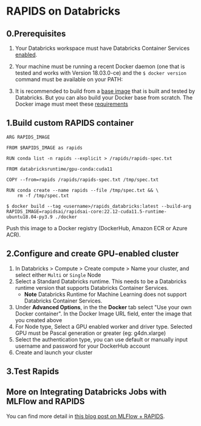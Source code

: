 # RAPIDS on Databricks

## 0.Prerequisites

1. Your Databricks workspace must have Databricks Container Services [enabled](https://docs.databricks.com/administration-guide/clusters/container-services.html).

2. Your machine must be running a recent Docker daemon (one that is tested and works with Version 18.03.0-ce) and the `$ docker version` command must be available on your PATH:

3. It is recommended to build from a [base image](https://hub.docker.com/u/databricksruntime) that is built and tested by Databricks. But you can also build your Docker base from scratch. The Docker image must meet these [requirements](https://docs.databricks.com/clusters/custom-containers.html#option-2-build-your-own-docker-base)

## 1.Build custom RAPIDS container

```console
ARG RAPIDS_IMAGE

FROM $RAPIDS_IMAGE as rapids

RUN conda list -n rapids --explicit > /rapids/rapids-spec.txt

FROM databricksruntime/gpu-conda:cuda11

COPY --from=rapids /rapids/rapids-spec.txt /tmp/spec.txt

RUN conda create --name rapids --file /tmp/spec.txt && \
    rm -f /tmp/spec.txt
```

```console
$ docker build --tag <username>/rapids_databricks:latest --build-arg RAPIDS_IMAGE=rapidsai/rapidsai-core:22.12-cuda11.5-runtime-ubuntu18.04-py3.9 ./docker
```

Push this image to a Docker registry (DockerHub, Amazon ECR or Azure ACR).

## 2.Configure and create GPU-enabled cluster

1. In Databricks > Compute > Create compute > Name your cluster, and select either `Multi` or `Single` Node
2. Select a Standard Databricks runtime. This needs to be a Databricks runtime version that supports Databricks Container Services.
   - **Note** Databricks Runtime for Machine Learning does not support Databricks Container Services.
3. Under **Advanced Options**, in the the **Docker** tab select "Use your own Docker container". In the Docker Image URL field, enter the image that you created above
4. For Node type, Select a GPU enabled worker and driver type. Selected GPU must be Pascal generation or greater (eg: g4dn.xlarge)
5. Select the authentication type, you can use default or manually input username and password for your DockerHub account
6. Create and launch your cluster

## 3.Test Rapids

## More on Integrating Databricks Jobs with MLFlow and RAPIDS

You can find more detail in [this blog post on MLFlow + RAPIDS](https://medium.com/rapids-ai/managing-and-deploying-high-performance-machine-learning-models-on-gpus-with-rapids-and-mlflow-753b6fcaf75a).
